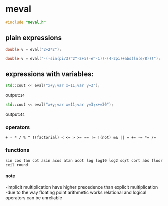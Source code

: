 # meval
```c++
#include "meval.h"
```
## plain expressions
```c++
double v = eval("2+2*2");
```
```c++
double v = eval("-(-sin(pi/3)^2^-2+5(-e^-1))-(4-2pi)+abs(ln(e/8))!");
```

## expressions with variables:
```c++
std::cout << eval("x+y;var x=11;var y=3");
```
output:```14```
```c++
std::cout << eval("x+y;var x=11;var y=3;x+=30");
```
output:```44```


### operators
```+ - * / % ^ !(factorial) < <= > >= == != !(not) && || = += -= *= /=```
### functions
```sin cos tan cot asin acos atan acot log log10 log2 sqrt cbrt abs floor ceil round```

#### note
-implicit multiplication have higher precedence than explicit multiplication  
-due to the way floating point arithmetic works relational and logical operators can be unreliable
